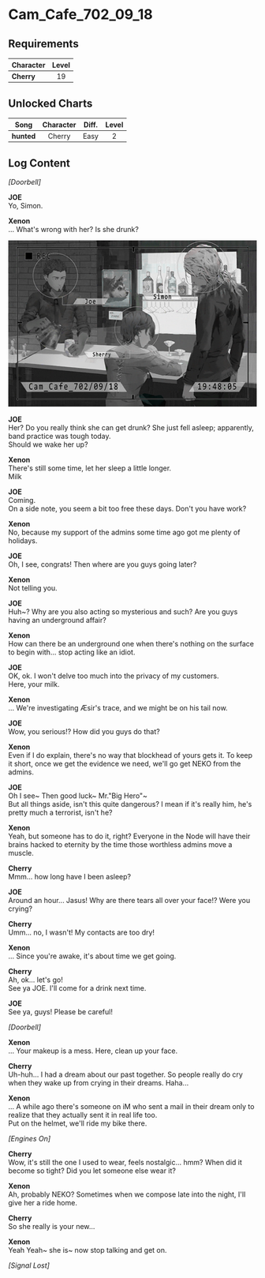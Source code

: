 # Cam_Cafe_702_09_18
## Requirements
|Character |Level|
|----------|:---:|
|**Cherry**| 19  |

## Unlocked Charts
|   Song   |Character|Diff.|Level|
|----------|:-------:|:---:|:---:|
|**hunted**| Cherry  |Easy |  2  |

## Log Content
*\[Doorbell\]*

**JOE**<br>
Yo, Simon.

**Xenon**<br>
... What's wrong with her? Is she drunk?

![chos2501.png](./attachments/chos2501.png)

**JOE**<br>
Her? Do you really think she can get drunk? She just fell asleep; apparently, band practice was tough today.<br>
Should we wake her up?

**Xenon**<br>
There's still some time, let her sleep a little longer.<br>
Milk

**JOE**<br>
Coming.<br>
On a side note, you seem a bit too free these days. Don't you have work? 

**Xenon**<br>
No, because my support of the admins some time ago got me plenty of holidays.

**JOE**<br>
Oh, I see, congrats! Then where are you guys going later?

**Xenon**<br>
Not telling you.

**JOE**<br>
Huh~? Why are you also acting so mysterious and such? Are you guys having an underground affair?

**Xenon**<br>
How can there be an underground one when there's nothing on the surface to begin with... stop acting like an idiot.

**JOE**<br>
OK, ok. I won't delve too much into the privacy of my customers.<br>
Here, your milk.

**Xenon**<br>
... We're investigating Æsir's trace, and we might be on his tail now.

**JOE**<br>
Wow, you serious!? How did you guys do that?

**Xenon**<br>
Even if I do explain, there's no way that blockhead of yours gets it. To keep it short, once we get the evidence we need, we'll go get NEKO from the admins.

**JOE**<br>
Oh I see~ Then good luck~ Mr."Big Hero"~<br>
But all things aside, isn't this quite dangerous? I mean if it's really him, he's pretty much a terrorist, isn't he?

**Xenon**<br>
Yeah, but someone has to do it, right? Everyone in the Node will have their brains hacked to eternity by the time those worthless admins move a muscle.

**Cherry**<br>
Mmm... how long have I been asleep?

**JOE**<br>
Around an hour... Jasus! Why are there tears all over your face!? Were you crying?

**Cherry**<br>
Umm... no, I wasn't! My contacts are too dry!

**Xenon**<br>
... Since you're awake, it's about time we get going.

**Cherry**<br>
Ah, ok... let's go!<br>
See ya JOE. I'll come for a drink next time.

**JOE**<br>
See ya, guys! Please be careful!

*\[Doorbell\]*

**Xenon**<br>
... Your makeup is a mess. Here, clean up your face.

**Cherry**<br>
Uh\-huh... I had a dream about our past together. So people really do cry when they wake up from crying in their dreams. Haha...

**Xenon**<br>
... A while ago there's someone on iM who sent a mail in their dream only to realize that they actually sent it in real life too.<br>
Put on the helmet, we'll ride my bike there.

*\[Engines On\]*

**Cherry**<br>
Wow, it's still the one I used to wear, feels nostalgic... hmm? When did it become so tight? Did you let someone else wear it?

**Xenon**<br>
Ah, probably NEKO? Sometimes when we compose late into the night, I'll give her a ride home.

**Cherry**<br>
So she really is your new...

**Xenon**<br>
Yeah Yeah~ she is~ now stop talking and get on.

*[Signal Lost]*
